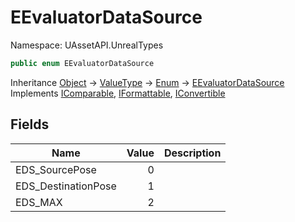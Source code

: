 # EEvaluatorDataSource

Namespace: UAssetAPI.UnrealTypes

```csharp
public enum EEvaluatorDataSource
```

Inheritance [Object](https://docs.microsoft.com/en-us/dotnet/api/system.object) → [ValueType](https://docs.microsoft.com/en-us/dotnet/api/system.valuetype) → [Enum](https://docs.microsoft.com/en-us/dotnet/api/system.enum) → [EEvaluatorDataSource](./uassetapi.unrealtypes.eevaluatordatasource.md)<br>
Implements [IComparable](https://docs.microsoft.com/en-us/dotnet/api/system.icomparable), [IFormattable](https://docs.microsoft.com/en-us/dotnet/api/system.iformattable), [IConvertible](https://docs.microsoft.com/en-us/dotnet/api/system.iconvertible)

## Fields

| Name | Value | Description |
| --- | --: | --- |
| EDS_SourcePose | 0 |  |
| EDS_DestinationPose | 1 |  |
| EDS_MAX | 2 |  |
